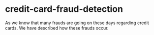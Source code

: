 # credit-card-fraud-detection
As we know that many frauds are going on these days regarding credit cards. We have described how these frauds occur.
